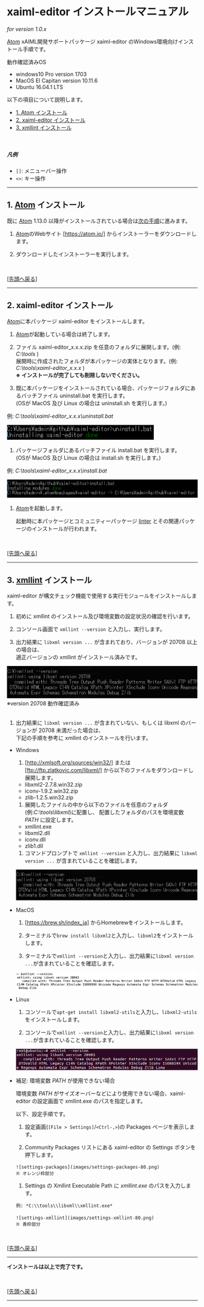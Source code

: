 <a name="top"/>

# xaiml-editor インストールマニュアル

*for version 1.0.x*

[Atom] xAIML開発サポートパッケージ xaiml-editor のWindows環境向けインストール手順です。

動作確認済みOS
+ windows10 Pro version 1703
+ MacOS El Capitan version 10.11.6
+ Ubuntu 16.04.1 LTS


以下の項目について説明します。

+ [1. Atom インストール](#atom)
+ [2. xaiml-editor インストール](#package)
+ [3. xmllint インストール](#xmllint)

<br>

##### 凡例
  + `[]`: メニューバー操作
  + `<>`: キー操作

---

<a name="atom"/>

## 1. [Atom] インストール

既に [Atom] 1.13.0 以降がインストールされている場合は[次の手順](#package)に進みます。

1. [Atom]のWebサイト [https://atom.io/] からインストーラーをダウンロードします。

1. ダウンロードしたインストーラーを実行します。

<br>

[[先頭へ戻る](#top)]

---

<a name="package"/>

## 2. xaiml-editor インストール

[Atom]に本パッケージ xaiml-editor をインストールします。

1. [Atom]が起動している場合は終了します。

1. ファイル xaiml-editor_x.x.x.zip を任意のフォルダに展開します。(例: *C:\tools* )<br>
展開時に作成されたフォルダが本パッケージの実体となります。(例: *C:\tools\xaiml-editor_x.x.x* )<br>
**※ インストールが完了しても削除しないでください。**

1. 既に本パッケージをインストールされている場合、パッケージフォルダにあるバッチファイル uninstall.bat を実行します。  
 (OSが MacOS 及び Linux の場合は uninstall.sh を実行します。)

 例: *C:\tools\xaiml-editor_x.x.x\uninstall.bat*

 ![install_1](images/uninstall.bat.png)

1. パッケージフォルダにあるバッチファイル install.bat を実行します。  
 (OSが MacOS 及び Linux の場合は install.sh を実行します。)

 例: *C:\tools\xaiml-editor_x.x.x\install.bat*

 ![install_1](images/install.bat.png)

1. [Atom]を起動します。

   起動時に本パッケージとコミュニティーパッケージ [linter] とその関連パッケージのインストールが行われます。

<br>

[[先頭へ戻る](#top)]

<!--
<a name="package"/>

## 2. xaiml-editor インストール

[Atom]に本パッケージ xaiml-editor をインストールします。

1. [Atom]を起動します

1. メニューから Preferences(環境設定) を選択し、設定画面を開きます。

  ![install_1](images/install_1.png)

1. 画面左のメニューからInstall を選択し、 検索欄に xaiml-editor と入力して検索を行います。

1. 検索結果一覧の中から xaiml-editor を選択し、インストールを行います。

  ![install_2](images/install_2.png)

1. インストール完了後、[Atom]を再起動します。

   起動時にコミュニティーパッケージ [linter] とその関連パッケージのインストールが行われます。

<br>

[[先頭へ戻る](#top)]
-->
---

<a name="xmllint"/>

## 3. [xmllint] インストール

xaiml-editor が構文チェック機能で使用する実行モジュールをインストールします。

1. 初めに xmllint のインストール及び環境変数の設定状況の確認を行います。

1. コンソール画面で `xmllint --version` と入力し、実行します。

1. 出力結果に `libxml version ...` が含まれており、バージョンが 20708 以上の場合は、  
適正バージョンの xmllint がインストール済みです。

  ![xmllint-version](images/xmllint-version.png)
  ※version 20708 動作確認済み
  <br>
  <br>

1. 出力結果に `libxml version ...` が含まれていない、もしくは libxml のバージョンが 20708 未満だった場合は、  
下記の手順を参考に xmllint のインストールを行います。


+ Windows

  1. [http://xmlsoft.org/sources/win32/] または [ftp://ftp.zlatkovic.com/libxml/] から以下のファイルをダウンロードし展開します。

    + libxml2-2.7.8.win32.zip
    + iconv-1.9.2.win32.zip
    + zlib-1.2.5.win32.zip

  1. 展開したファイルの中から以下のファイルを任意のフォルダ(例:*C:\\tools\\libxml*)に配置し、
配置したフォルダのパスを環境変数 *PATH* に設定します。

    + xmllint.exe
    + libxml2.dll
    + iconv.dll
    + zlib1.dll

  1. コマンドプロンプトで `xmllint --version` と入力し、出力結果に `libxml version ...` が含まれていることを確認します。

    ![xmllint-version](images/xmllint-version.png)
    <br>

+ MacOS

  1. [https://brew.sh/index_ja] からHomebrewをインストールします。

  1. ターミナルで`brew install libxml2`と入力し、`libxml2`をインストールします。

  1. ターミナルで`xmllint --version`と入力し、出力結果に`libxml version ...`が含まれていることを確認します。

    ![xmllint-mac-1](images/xmllint-mac-1.png)
    <br>

+ Linux

  1. コンソールで`apt-get install libxml2-utils`と入力し、`libxml2-utils`をインストールします。

  2. コンソールで`xmllint --version`と入力し、出力結果に`libxml version ...`が含まれていることを確認します。

    ![xmllint-linux-1](images/xmllint-linux-1.png)
    <br>

+ 補足: 環境変数 *PATH* が使用できない場合

    環境変数 *PATH* がサイズオーバーなどにより使用できない場合、xaiml-editor の設定画面で xmllint.exe のパスを指定します。

    以下、設定手順です。

    1. 設定画面(`[File > Settings]`/`<Ctrl-,>`)の Packages ページを表示します。

    1. Community Packages リストにある xaiml-editor の Settings ボタンを押下します。

      ![settings-packages](images/settings-packages-80.png)
      ※ オレンジ枠部分

    1. Settings の Xmllint Executable Path に *xmllint.exe* のパスを入力します。

      例: *C:\\tools\\libxml\\xmllint.exe*

      ![settings-xmllint](images/settings-xmllint-80.png)
      ※ 青枠部分

<br>

[[先頭へ戻る](#top)]

---

**インストールは以上で完了です。**

<br>

[[先頭へ戻る](#top)]

***

<!-- link -->
[Atom]: https://atom.io/
[https://atom.io/]: https://atom.io/
[http://xmlsoft.org/sources/win32/]: http://xmlsoft.org/sources/win32/
[ftp://ftp.zlatkovic.com/libxml/]: ftp://ftp.zlatkovic.com/libxml/
[xmllint]: http://xmlsoft.org/xmllint.html
[https://brew.sh/index_ja]: [https://brew.sh/index_ja]

<!-- package -->
[linter]: https://atom.io/packages/linter
